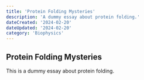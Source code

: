 ```yaml
---
title: 'Protein Folding Mysteries'
description: 'A dummy essay about protein folding.'
dateCreated: '2024-02-20'
dateUpdated: '2024-02-20'
category: 'Biophysics'
---
```


## Protein Folding Mysteries

This is a dummy essay about protein folding.
